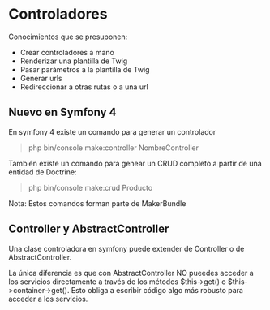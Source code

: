 Controladores
=============

Conocimientos que se presuponen:
- Crear controladores a mano
- Renderizar una plantilla de Twig 
- Pasar parámetros a la plantilla de Twig
- Generar urls
- Redireccionar a otras rutas o a una url


Nuevo en Symfony 4
------------------

En symfony 4 existe un comando para generar un controlador

> php bin/console make:controller NombreController

También existe un comando para genear un CRUD completo a partir de una entidad de Doctrine:

> php bin/console make:crud Producto


Nota: Estos comandos forman parte de MakerBundle


Controller y AbstractController
-------------------------------

Una clase controladora en symfony puede extender de Controller o de AbstractController. 

La única diferencia es que con AbstractController NO pueedes acceder a los servicios directamente a través de los métodos $this->get() o $this->container->get(). Esto obliga a escribir código algo más robusto para acceder a los servicios.